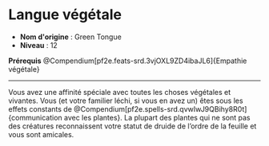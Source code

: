 # Langue végétale

 * **Nom d'origine** : Green Tongue
 * **Niveau** : 12


<p><strong>Prérequis</strong> @Compendium[pf2e.feats-srd.3vjOXL9ZD4ibaJL6]{Empathie végétale}</p>
<hr>
<p>Vous avez une affinité spéciale avec toutes les choses végétales et vivantes. Vous (et votre familier léchi, si vous en avez un) êtes sous les effets constants de @Compendium[pf2e.spells-srd.qvwIwJ9QBihy8R0t]{communication avec les plantes}. La plupart des plantes qui ne sont pas des créatures reconnaissent votre statut de druide de l’ordre de la feuille et vous sont amicales.</p>